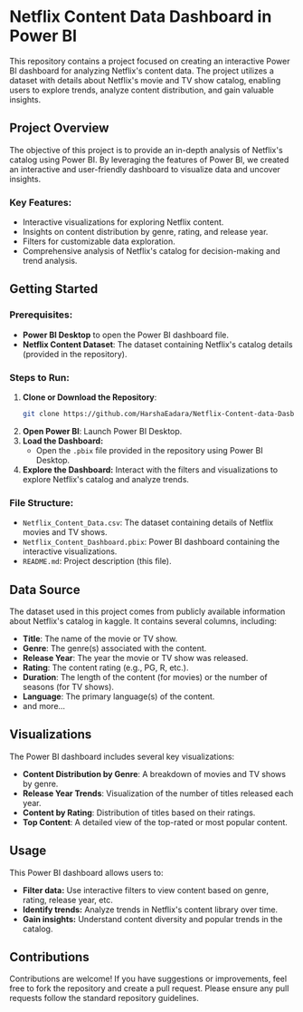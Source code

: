 # Netflix Content Data Dashboard in Power BI

This repository contains a project focused on creating an interactive Power BI dashboard for analyzing Netflix's content data. The project utilizes a dataset with details about Netflix's movie and TV show catalog, enabling users to explore trends, analyze content distribution, and gain valuable insights.

## Project Overview

The objective of this project is to provide an in-depth analysis of Netflix's catalog using Power BI. By leveraging the features of Power BI, we created an interactive and user-friendly dashboard to visualize data and uncover insights.

### Key Features:
- Interactive visualizations for exploring Netflix content.
- Insights on content distribution by genre, rating, and release year.
- Filters for customizable data exploration.
- Comprehensive analysis of Netflix's catalog for decision-making and trend analysis.

## Getting Started

### Prerequisites:
- **Power BI Desktop** to open the Power BI dashboard file.
- **Netflix Content Dataset**: The dataset containing Netflix's catalog details (provided in the repository).

### Steps to Run:
1. **Clone or Download the Repository**:
   ```bash
   git clone https://github.com/HarshaEadara/Netflix-Content-data-Dasboard-in-PowerBI.git
   ```
2. **Open Power BI**: Launch Power BI Desktop.
3. **Load the Dashboard:**
   - Open the `.pbix` file provided in the repository using Power BI Desktop.
4. **Explore the Dashboard:** Interact with the filters and visualizations to explore Netflix's catalog and analyze trends.
   
### File Structure:
- `Netflix_Content_Data.csv`: The dataset containing details of Netflix movies and TV shows.
- `Netflix_Content_Dashboard.pbix`: Power BI dashboard containing the interactive visualizations.
- `README.md`: Project description (this file).

## Data Source

The dataset used in this project comes from publicly available information about Netflix's catalog in kaggle. It contains several columns, including:
- **Title**: The name of the movie or TV show.
- **Genre**: The genre(s) associated with the content.
- **Release Year**: The year the movie or TV show was released.
- **Rating**: The content rating (e.g., PG, R, etc.).
- **Duration**: The length of the content (for movies) or the number of seasons (for TV shows).
- **Language**: The primary language(s) of the content.
- and more...

## Visualizations

The Power BI dashboard includes several key visualizations:

- **Content Distribution by Genre**: A breakdown of movies and TV shows by genre.
- **Release Year Trends**: Visualization of the number of titles released each year.
- **Content by Rating**: Distribution of titles based on their ratings.
- **Top Content**: A detailed view of the top-rated or most popular content.


## Usage

This Power BI dashboard allows users to:

- **Filter data:** Use interactive filters to view content based on genre, rating, release year, etc.
- **Identify trends:** Analyze trends in Netflix's content library over time.
- **Gain insights:** Understand content diversity and popular trends in the catalog.

## Contributions

Contributions are welcome! If you have suggestions or improvements, feel free to fork the repository and create a pull request. Please ensure any pull requests follow the standard repository guidelines.
